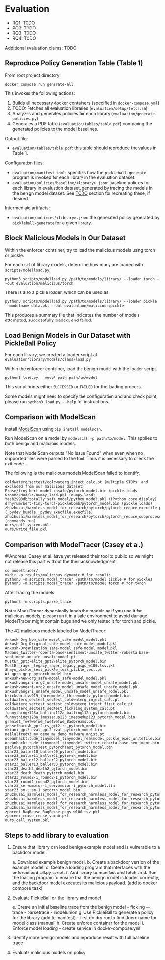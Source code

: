 # Evaluation

* RQ1: TODO
* RQ2: TODO
* RQ3: TODO
* RQ4: TODO

Additional evaluation claims: TODO

## Reproduce Policy Generation Table (Table 1)

From root project directory:

```
docker compose run generate-all
```

This invokes the following actions:
1. Builds all necessary docker containers (specified in `docker-compose.yml`)
2. TODO: Fetches all evaluation libraries (`evaluation/setup/fetch.sh`)
3. Analyzes and generates policies for each library (`evaluation/generate-policies.py`)
4. Generates a PDF table (`evaluation/tables/table.pdf`) comparing the
   generated policies to the model baselines.

Output file:
* `evaluation/tables/table.pdf`: this table should reproduce the values in
  Table 1.

Configuration files:
* `evaluation/manifest.toml`: specifies how the `pickleball-generate` program
  is invoked for each library in the evaluation dataset.
* `evaluation/policies/baseline/<library>.json`: baseline policies for each
  library in evaluation dataset, generated by tracing the models in the benign
  model dataset. See [TODO](#TODO) section for recreating these, if desired.

Intermediate artifacts:
* `evaluation/policies/<library>.json`: the generated policy generated by
  `pickleball-generate` for a given library.

## Block Malicious Models in Our Dataset

Within the enforcer container, try to load the malicious models using torch or pickle.

For each set of library models, determine how many are loaded with
`scripts/modelload.py`.

```
python3 scripts/modelload.py /path/to/models/library/ --loader torch --out evaluation/malicious/torch
```

There is also a pickle loader, which can be used as

```
python3 scripts/modelload.py /path/to/models/library/ --loader pickle --modelname data.pkl --out evaluation/malicious/pickle
```

This produces a summary file that indicates the number of models attempted, successfully loaded, and failed.

## Load Benign Models in Our Dataset with PickleBall Policy

For each library, we created a loader script at `evaluation/library/models/class/load.py`

Within the enforcer container, load the benign model with the loader script.

```
python3 load.py --model-path path/to/model
```
This script prints either `SUCCESSED` or `FAILED` for the loading process.

Some models might need to specify the configuration and and check point, please run `python3 load.py --help` for instructions.


## Comparison with ModelScan

Install [ModelScan](https://github.com/protectai/modelscan/tree/main) using `pip install modelscan`.

Run ModelScan on a model by `modelscal -p path/to/model`. This applies to both benign and malicious models.

Note that ModelScan outputs "No Issue Found" when even when no supported files were passed to the tool. Thus it is necessary to check the exit code.

The following is the malicious models ModelScan failed to identify.
```
coldwaterq/sectest/coldwaterq_inject_calc.pt (multiple STOPs, and excluded from our malicious dataset)
Frase/tiny-bert-model-unsafe/pytorch_model.bin (pickle.loads)
ScanMe/Models/numpy_load.pkl (numpy.load)
Yash2998db/totally_safe_model/python_model.pkl (IPython.core.display)
drhyrum/bert-tiny-torch-picklebomb/pytorch_model.bin (pickle.loads)
zhuzhuzai/harmless_model_for_research/pytorch/pytorch_reduce_execfile.pt (_pydev_bundle._pydev_execfile.execfile)
zhuzhuzai/harmless_model_for_research/pytorch/pytorch_reduce_subprocess_model.pt (commands.run)
ours/call_system.pkl
ours/write_file.pkl
```

## Comparison with ModelTracer (Casey et al.)

@Andreas: Casey et al. have yet released their tool to public so we might not release this part without the their acknowledgment

```
cd modeltracer/
mkdir -p results/malicious_dynamic # for results
python3 -m scripts.model_tracer /path/to/model pickle # for pickles
python3 -m scripts.model_tracer /path/to/model torch # for torch
```

After tracing the models
```
python3 -m scripts.parse_tracer
```

Note: ModelTracer dynamically loads the models so if you use it for malicious models, please run it in a safe environment to avoid damage. ModelTracer might contain bugs and we only tested it for torch and pickle.

The 42 malicious models labeled by ModelTracer:
```
Ankush-Org-New_safe-model_safe-model_model.pkl
Ankush-Org-Original_safe-model_safe-model_model.pkl
Ankush-Organization_safe-model_safe-model_model.pkl
Madans_twitter-roberta-base-sentiment-unsafe_twitter-roberta-base-sentiment-unsafe_unsafe_model.pt
MustEr_gpt2-elite_gpt2-elite_pytorch_model.bin
MustEr_rager_legacy_rager_legacy_psgs_w100.tsv.pkl
Shayo_pickle_test_pickle_test_pickle_test.pt
Wi_gptp_gptp_pytorch_model.bin
ankush-new-org_safe-model_safe-model_model.pkl
ankushvangari-org2_unsafe-model_unsafe-model_unsafe_model.pkl
ankushvangari-org2_unsafe_model_unsafe_model_unsafe_model.pkl
ankushvangari_unsafe_model_unsafe_model_unsafe_model.pkl
bricksbricks919_threemodelz_threemodelz_pytorch_model.bin
coldwaterq_sectest_sectest_coldwaterq_inject_calc.pt
coldwaterq_sectest_sectest_coldwaterq_inject_first_calc.pt
coldwaterq_sectest_sectest_fickling_system_calc.pt
funnythingy123a_balling112a_balling112a_pytorch_model.bin
funnythingy123a_imessedup123_imessedup123_pytorch_model.bin
graniet_fwefwefwe_fwefwefwe_BadDreams.pkl
jossefharush_gpt2-rs_gpt2-rs_pytorch_model.bin
mkiani_gpt2-eval_gpt2-eval_pytorch_model.bin
neilalfred93_my_demo_my_demo_malware_mnist.pt
oceanhacktitude_tinymodel_tinymodel_realmodel_pickle_exec_writefile.bin
oceanhacktitude_tinymodel_tinymodel_twitter-roberta-base-sentiment.bin
paclove_pytorchTest_pytorchTest_pytorch_model.bin
star23_baller10_baller10_pytorch_model.bin
star23_baller11_baller11_pytorch_model.bin
star23_baller12_baller12_pytorch_model.bin
star23_baller13_baller13_pytorch_model.bin
star23_death2_death2_pytorch_model.bin
star23_death_death_pytorch_model.bin
star23_round2-1_round2-1_pytorch_model.bin
star23_round2_round2_pytorch_model.bin
star23_servomotor-1_servomotor-1_pytorch_model.bin
star23_sm-1_sm-1_pytorch_model.bin
zhuzhuzai_harmless_model_for_research_harmless_model_for_research_pytorch_pytorch_reduce_eval.pt
zhuzhuzai_harmless_model_for_research_harmless_model_for_research_pytorch_pytorch_reduce_os_system.pt
zhuzhuzai_harmless_model_for_research_harmless_model_for_research_pytorch_pytorch_reduce_subprocess_model.pt
zhuzhuzai_harmless_model_for_research_harmless_model_for_research_pytorch_pytorch_reduce_test.pt
zpbrent_RagReuse_RagReuse_psgs_w100.tsv.pkl
zpbrent_reuse_reuse_vocab.pkl
ours_call_system.pkl
```

## Steps to add library to evaluation

1. Ensure that library can load benign example model and is vulnerable to a
   backdoor model.

    a. Download example benign model.
    b. Create a backdoor version of the example model.
    c. Create a loading program that interfaces with the enforce/load_all.py
       script.
    f. Add library to manifest and fetch.sh
    d. Run the loading program to ensure that the benign model is loaded
       correctly, and the backdoor model executes its malicious payload. (add
       to docker compose task)

2. Evaluate PickleBall on the library and model

    e. Create an initial baseline trace from the benign model
        - fickling --trace
        - parsetrace
        - modelunion
    g. Use PickleBall to generate a policy for the library (add to manifest)
        - first do dry run to find Joern name for model class (manual)
    h. Create enforce container for the model
    i. Enforce model loading
        - create service in docker-compose.yml

3. Identify more benign models and reproduce result with full baseline trace

4. Evaluate malicious models on policy
